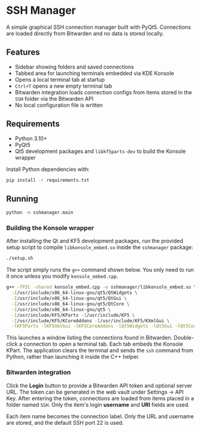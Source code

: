 # SSH Manager

A simple graphical SSH connection manager built with PyQt5. Connections are
loaded directly from Bitwarden and no data is stored locally.

## Features

- Sidebar showing folders and saved connections
- Tabbed area for launching terminals embedded via KDE Konsole
- Opens a local terminal tab at startup
- `Ctrl+T` opens a new empty terminal tab
- Bitwarden integration loads connection configs from items stored in
  the `SSH` folder via the Bitwarden API
- No local configuration file is written

## Requirements

- Python 3.10+
- PyQt5
- Qt5 development packages and `libkf5parts-dev` to build the Konsole wrapper

Install Python dependencies with:

```bash
pip install -r requirements.txt
```

## Running

```bash
python -m sshmanager.main
```

### Building the Konsole wrapper

After installing the Qt and KF5 development packages, run the provided setup
script to compile `libkonsole_embed.so` inside the `sshmanager` package:

```bash
./setup.sh
```

The script simply runs the `g++` command shown below. You only need to run it
once unless you modify `konsole_embed.cpp`.

```bash
g++ -fPIC -shared konsole_embed.cpp -o sshmanager/libkonsole_embed.so \
  -I/usr/include/x86_64-linux-gnu/qt5/QtWidgets \
  -I/usr/include/x86_64-linux-gnu/qt5/QtGui \
  -I/usr/include/x86_64-linux-gnu/qt5/QtCore \
  -I/usr/include/x86_64-linux-gnu/qt5 \
  -I/usr/include/KF5/KParts -I/usr/include/KF5 \
  -I/usr/include/KF5/KCoreAddons -I/usr/include/KF5/KXmlGui \
  -lKF5Parts -lKF5XmlGui -lKF5CoreAddons -lQt5Widgets -lQt5Gui -lQt5Core
```

This launches a window listing the connections found in Bitwarden. Double-click
a connection to open a terminal tab. Each tab embeds the Konsole KPart. The
application clears the terminal and sends the ``ssh`` command from Python,
rather than launching it inside the C++ helper.

### Bitwarden integration

Click the **Login** button to provide a Bitwarden API token and optional server
URL. The token can be generated in the web vault under Settings → API Key.
After entering the token, connections are loaded from items placed in a folder
named `SSH`. Only the item's login **username** and **URI** fields are used.

Each item name becomes the connection label. Only the URL and username are
stored, and the default SSH port 22 is used.

